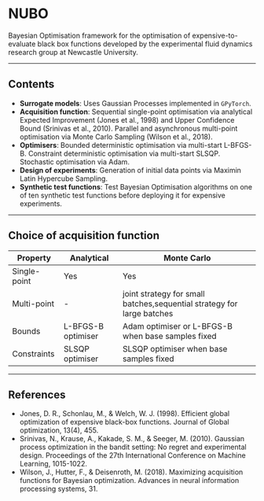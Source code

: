# NUBO
Bayesian Optimisation framework for the optimisation of expensive-to-evaluate black box functions developed by the experimental fluid dynamics research group at Newcastle University.

***

## Contents
- **Surrogate models**: Uses Gaussian Processes implemented in `GPyTorch`.  
- **Acquisition function**: Sequential single-point optimisation via analytical Expected Improvement (Jones et al., 1998) and Upper Confidence Bound (Srinivas et al., 2010). Parallel and asynchronous multi-point optimisation via Monte Carlo Sampling (Wilson et al., 2018).  
- **Optimisers**: Bounded deterministic optimisation via multi-start L-BFGS-B. Constraint deterministic optimisation via multi-start SLSQP. Stochastic optimisation via Adam.  
- **Design of experiments**: Generation of initial data points via Maximin Latin Hypercube Sampling.  
- **Synthetic test functions**: Test Bayesian Optimisation algorithms on one of ten synthetic test functions before deploying it for expensive experiments.

***

## Choice of acquisition function
| Property | Analytical | Monte Carlo |
| -------- | ---------- | ----------- |
| Single-point | Yes | Yes |
| Multi-point | - | joint strategy for small batches,sequential strategy for large batches |
| Bounds | L-BFGS-B optimiser | Adam optimiser or L-BFGS-B when base samples fixed |
| Constraints| SLSQP optimiser | SLSQP optimiser when base samples fixed |

***

## References
- Jones, D. R., Schonlau, M., & Welch, W. J. (1998). Efficient global optimization of expensive black-box functions. Journal of Global optimization, 13(4), 455.
- Srinivas, N., Krause, A., Kakade, S. M., & Seeger, M. (2010). Gaussian process optimization in the bandit setting: No regret and experimental design. Proceedings of the 27th International Conference on Machine Learning, 1015-1022.
- Wilson, J., Hutter, F., & Deisenroth, M. (2018). Maximizing acquisition functions for Bayesian optimization. Advances in neural information processing systems, 31.
